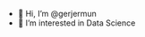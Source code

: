 - 👋 Hi, I’m @gerjermun
- 👀 I’m interested in Data Science

<!---
gerjermun/gerjermun is a ✨ special ✨ repository because its `README.md` (this file) appears on your GitHub profile.
You can click the Preview link to take a look at your changes.
--->
